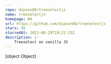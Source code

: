 ```yaml
---
repo: dipson88/treeselectjs
name: treeselectjs
homepage: NA
url: https://github.com/dipson88/treeselectjs
stars: 92
starredAt: 2022-08-29T19:21:25Z
description: |-
    Treeselect on vanilla JS
---
```


[object Object]
